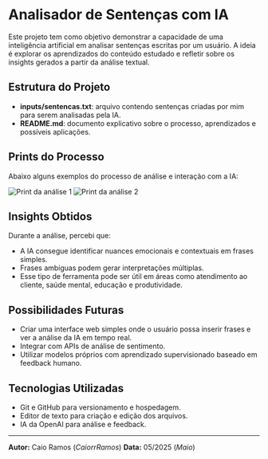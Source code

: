# Analisador de Sentenças com IA

Este projeto tem como objetivo demonstrar a capacidade de uma inteligência artificial em analisar sentenças escritas por um usuário. A ideia é explorar os aprendizados do conteúdo estudado e refletir sobre os insights gerados a partir da análise textual.

## Estrutura do Projeto

- **inputs/sentencas.txt**: arquivo contendo sentenças criadas por mim para serem analisadas pela IA.
- **README.md**: documento explicativo sobre o processo, aprendizados e possíveis aplicações.

## Prints do Processo

Abaixo alguns exemplos do processo de análise e interação com a IA:

![Print da análise 1](caminho/para/o/print1.png)
![Print da análise 2](caminho/para/o/print2.png)


## Insights Obtidos

Durante a análise, percebi que:

- A IA consegue identificar nuances emocionais e contextuais em frases simples.
- Frases ambíguas podem gerar interpretações múltiplas.
- Esse tipo de ferramenta pode ser útil em áreas como atendimento ao cliente, saúde mental, educação e produtividade.

## Possibilidades Futuras

- Criar uma interface web simples onde o usuário possa inserir frases e ver a análise da IA em tempo real.
- Integrar com APIs de análise de sentimento.
- Utilizar modelos próprios com aprendizado supervisionado baseado em feedback humano.

## Tecnologias Utilizadas

- Git e GitHub para versionamento e hospedagem.
- Editor de texto para criação e edição dos arquivos.
- IA da OpenAI  para análise e feedback.

---

**Autor:** Caio Ramos (_CaiorrRamos_) 
**Data:** 05/2025 (_Maio_)
